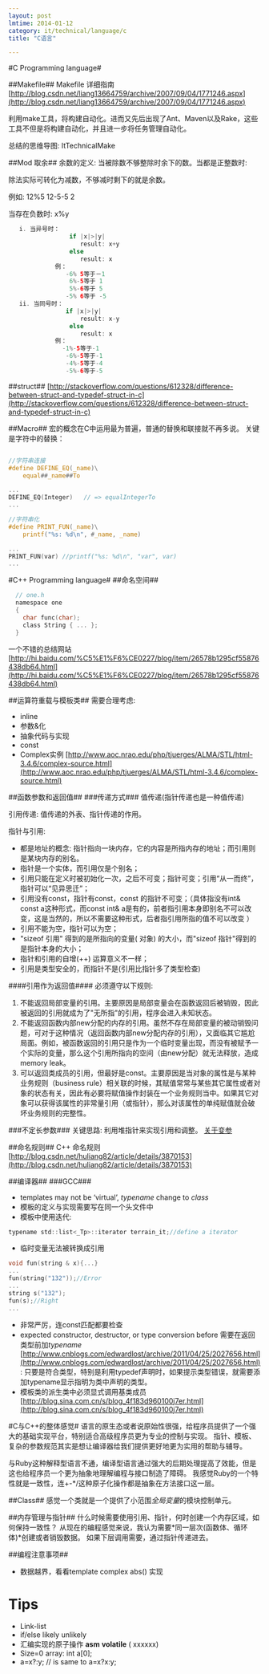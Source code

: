 ```yaml
---
layout: post
lmtime: 2014-01-12
category: it/technical/language/c
title: "C语言"

---
```




#C Programming language#

##Makefile##
Makefile 详细指南 [http://blog.csdn.net/liang13664759/archive/2007/09/04/1771246.aspx](http://blog.csdn.net/liang13664759/archive/2007/09/04/1771246.aspx)

利用make工具，将构建自动化。进而又先后出现了Ant、Maven以及Rake，这些工具不但是将构建自动化，并且进一步将任务管理自动化。

总结的思维导图: ItTechnicalMake

##Mod 取余##
余数的定义:
  当被除数不够整除时余下的数。当都是正整数时:

除法实际可转化为减数，不够减时剩下的就是余数。

例如:
  12%5
  12-5-5
  2

当存在负数时: x%y

```java
   i. 当异号时：
                 if |x|>|y|
                    result: x+y
                 else
                    result: x
             例：
                -6% 5等于－1
                 6%-5等于 1
                 5%-6等于 5
                -5% 6等于 -5
   ii. 当同号时：
                if |x|>|y|
                    result: x-y
                 else
                    result: x
             例：
               -1%-5等于-1
                -6%-5等于-1
                -4%-5等于-4
                -5%-6等于-5
```


##struct##
[http://stackoverflow.com/questions/612328/difference-between-struct-and-typedef-struct-in-c](http://stackoverflow.com/questions/612328/difference-between-struct-and-typedef-struct-in-c)

##Macro##
宏的概念在C中运用最为普遍，普通的替换和联接就不再多说。
关键是字符中的替换：


```c

//字符串连接
#define DEFINE_EQ(_name)\
    equal##_name##To

...
DEFINE_EQ(Integer)   // => equalIntegerTo
...

//字符串化
#define PRINT_FUN(_name)\
    printf("%s: %d\n", #_name, _name)

...
PRINT_FUN(var) //printf("%s: %d\n", "var", var)
...
```


#C++ Programming language#
##命名空间##

```c
  // one.h
  namespace one
  {
    char func(char);
    class String { ... };
  }
```


一个不错的总结网站 [http://hi.baidu.com/%C5%E1%F6%CE0227/blog/item/26578b1295cf55876438db64.html](http://hi.baidu.com/%C5%E1%F6%CE0227/blog/item/26578b1295cf55876438db64.html)

##运算符重载与模板类##
需要合理考虑:
  * inline
  * 参数&化
  * 抽象代码与实现
  * const
  * Complex实例 [http://www.aoc.nrao.edu/php/tjuerges/ALMA/STL/html-3.4.6/complex-source.html](http://www.aoc.nrao.edu/php/tjuerges/ALMA/STL/html-3.4.6/complex-source.html)

##函数参数和返回值##
###传递方式###
值传递(指针传递也是一种值传递)

引用传递: 值传递的外表、指针传递的作用。

指针与引用:
  * 都是地址的概念: 指针指向一块内存，它的内容是所指内存的地址；而引用则是某块内存的别名。
  * 指针是一个实体，而引用仅是个别名；
  * 引用只能在定义时被初始化一次，之后不可变；指针可变；引用“从一而终”，指针可以“见异思迁”；
  * 引用没有const，指针有const，const 的指针不可变；（具体指没有int& const a这种形式，而const int& a是有的，前者指引用本身即别名不可以改变，这是当然的，所以不需要这种形式，后者指引用所指的值不可以改变 ）
  * 引用不能为空，指针可以为空；
  * "sizeof 引用" 得到的是所指向的变量( 对象) 的大小，而"sizeof 指针"得到的是指针本身的大小；
  * 指针和引用的自增(++) 运算意义不一样；
  * 引用是类型安全的，而指针不是(引用比指针多了类型检查)

####引用作为返回值####
必须遵守以下规则:
  1. 不能返回局部变量的引用。主要原因是局部变量会在函数返回后被销毁，因此被返回的引用就成为了"无所指"的引用，程序会进入未知状态。
  1. 不能返回函数内部new分配的内存的引用。虽然不存在局部变量的被动销毁问题，可对于这种情况（返回函数内部new分配内存的引用），又面临其它尴尬局面。例如，被函数返回的引用只是作为一个临时变量出现，而没有被赋予一个实际的变量，那么这个引用所指向的空间（由new分配）就无法释放，造成memory leak。
  1. 可以返回类成员的引用，但最好是const。主要原因是当对象的属性是与某种业务规则（business rule）相关联的时候，其赋值常常与某些其它属性或者对象的状态有关，因此有必要将赋值操作封装在一个业务规则当中。如果其它对象可以获得该属性的非常量引用（或指针），那么对该属性的单纯赋值就会破坏业务规则的完整性。

###不定长参数###
关键思路: 利用堆指针来实现引用和调整。
[关于变参](http://www.dutor.net/index.php/2011/08/variadic/)

##命名规则##
C++ 命名规则 [http://blog.csdn.net/huliang82/article/details/3870153](http://blog.csdn.net/huliang82/article/details/3870153)

##编译器##
###GCC###
  * templates may not be ‘virtual’, *typename* change to *class*
  * 模板的定义与实现需要写在同一个头文件中
  * 模板中使用迭代:

```c
typename std::list<_Tp>::iterator terrain_it;//define a iterator
```

  * 临时变量无法被转换成引用

```c
void fun(string & x){...}
...
fun(string("132"));//Error
...
string s("132");
fun(s);//Right
...
```

  * 非常严厉，连const匹配都要检查
  * expected constructor, destructor, or type conversion before 需要在返回类型前加*typename* [http://www.cnblogs.com/edwardlost/archive/2011/04/25/2027656.html](http://www.cnblogs.com/edwardlost/archive/2011/04/25/2027656.html):
    只要是符合类型，特别是利用typedef声明时，如果提示类型错误，就需要添加typename显示指明为类中声明的类型。
  * 模板类的派生类中必须显式调用基类成员 [http://blog.sina.com.cn/s/blog_4f183d960100j7er.html](http://blog.sina.com.cn/s/blog_4f183d960100j7er.html)

#C与C++的整体感觉#
语言的原生态或者说原始性很强，给程序员提供了一个强大的基础实现平台，特别适合高级程序员更为专业的控制与实现。
指针、模板、复杂的参数规范其实是想让编译器给我们提供更好地更为实用的帮助与辅导。

与Ruby这种解释型语言不通，编译型语言通过强大的后期处理提高了效能，但是这也给程序员一个更为抽象地理解编程与接口制造了障碍。
我感觉Ruby的一个特性就是一致性，连+-\*/这种原子化操作都是抽象在方法接口这一层。

##Class##
感觉一个类就是一个提供了小范围*全局变量*的模块控制单元。

##内存管理与指针##
什么时候需要使用引用、指针，何时创建一个内存区域，如何保持一致性？
从现在的编程感觉来说，我认为需要*同一层次(函数体、循环体)*创建或者销毁数据。
如果下层调用需要，通过指针传递进去。

##编程注意事项##
  * 数据越界，看看template complex abs() 实现

# Tips #
* Link-list
* if/else likely unlikely
* 汇编实现的原子操作 __asm__  __volatile__ ( xxxxxx)
* Size=0 array: int a[0];
* a=x?:y;  // is same to a=x?x:y;
